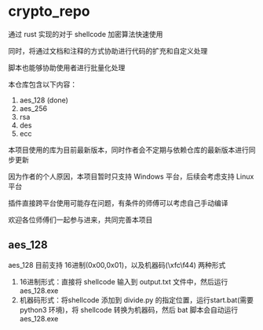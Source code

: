 # crypto_repo

通过 rust 实现的对于 shellcode 加密算法快速使用

同时，将通过文档和注释的方式协助进行代码的扩充和自定义处理

脚本也能够协助使用者进行批量化处理

本仓库包含以下内容：

1. aes_128 (done)
2. aes_256
3. rsa
4. des
5. ecc

本项目使用的库为目前最新版本，同时作者会不定期与依赖仓库的最新版本进行同步更新

因为作者的个人原因，本项目暂时只支持 Windows 平台，后续会考虑支持 Linux 平台

插件直接跨平台使用可能存在问题，有条件的师傅可以考虑自己手动编译

欢迎各位师傅们一起参与进来，共同完善本项目


## aes_128

aes_128 目前支持 16进制(0x00,0x01)，以及机器码(\xfc\f44) 两种形式

1. 16进制形式：直接将 shellcode 输入到 output.txt 文件中，然后运行 aes_128.exe
2. 机器码形式：将shellcode 添加到 divide.py 的指定位置，运行start.bat(需要 python3 环境)，将 shellcode 转换为机器码，然后 bat 脚本会自动运行 aes_128.exe
